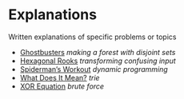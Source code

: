 # Explanations

Written explanations of specific problems or topics

- [Ghostbusters](ghostbusters.md) _making a forest with disjoint sets_
- [Hexagonal Rooks](hexagonal-rooks.md) _transforming confusing input_
- [Spiderman’s Workout](spidermans-workout.md) _dynamic programming_
- [What Does It Mean?](what-does-it-mean.md) _trie_
- [XOR Equation](xor-equation.md) _brute force_
